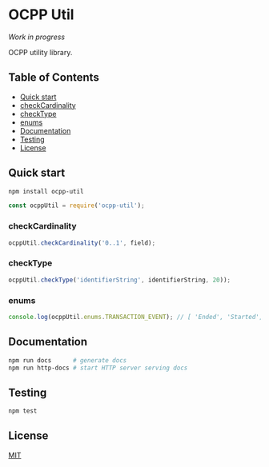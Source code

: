 # OCPP Util
*Work in progress*

OCPP utility library.

## Table of Contents

- [Quick start](#quick-start)
 - [checkCardinality](#checkcardinality)
 - [checkType](#checkType)
 - [enums](#enums)
- [Documentation](#documentation)
- [Testing](#testing)
- [License](#license)

## Quick start

```bash
npm install ocpp-util
```

```js
const ocppUtil = require('ocpp-util');
```

### checkCardinality

```js
ocppUtil.checkCardinality('0..1', field);
```

### checkType

```js
ocppUtil.checkType('identifierString', identifierString, 20));
```

### enums

```js
console.log(ocppUtil.enums.TRANSACTION_EVENT); // [ 'Ended', 'Started', 'Updated' ]
```

## Documentation

```bash
npm run docs      # generate docs
npm run http-docs # start HTTP server serving docs
```

## Testing

```bash
npm test
```

## License

[MIT](./LICENSE)
